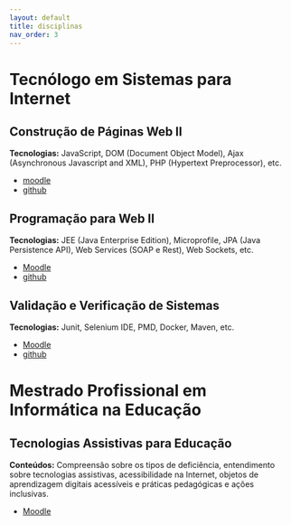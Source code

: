 ```yaml
---
layout: default
title: disciplinas
nav_order: 3
---
```


# Tecnólogo em Sistemas para Internet
## Construção de Páginas Web II
**Tecnologias:** JavaScript, DOM (Document Object Model), Ajax (Asynchronous Javascript and XML), PHP (Hypertext Preprocessor), etc.
* [moodle](https://moodle.poa.ifrs.edu.br/course/view.php?id=5778) 
* [github](https://rodrigoprestesmachado.github.io/cpw2/)

## Programação para Web II
**Tecnologias:** JEE (Java Enterprise Edition), Microprofile, JPA (Java Persistence API), Web Services (SOAP e Rest), Web Sockets, etc.
* [Moodle](https://moodle.poa.ifrs.edu.br/course/view.php?id=5779) 
* [github](https://rodrigoprestesmachado.github.io/pw2/)

## Validação e Verificação de Sistemas
**Tecnologias:** Junit, Selenium IDE, PMD, Docker, Maven, etc.
* [Moodle](https://moodle.poa.ifrs.edu.br/course/view.php?id=5780) 
* [github](https://rodrigoprestesmachado.github.io/vvs/)
                   
# Mestrado Profissional em Informática na Educação
## Tecnologias Assistivas para Educação
**Conteúdos:** Compreensão sobre os tipos de deficiência, entendimento sobre tecnologias assistivas, acessibilidade na Internet, objetos de aprendizagem digitais acessíveis e práticas pedagógicas e ações inclusivas.
* [Moodle](https://moodle.poa.ifrs.edu.br/course/view.php?id=4138")
                   
